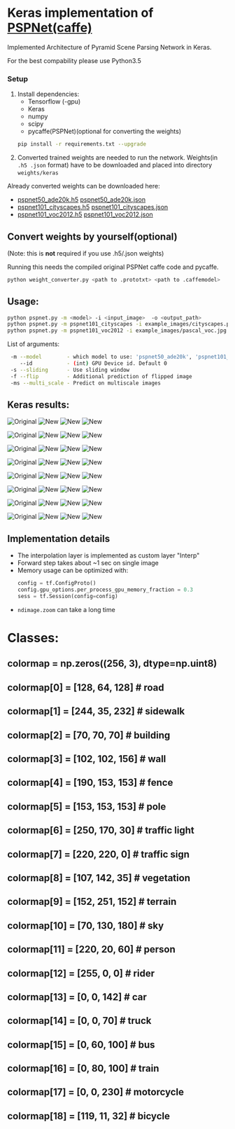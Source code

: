 # Keras implementation of [PSPNet(caffe)](https://github.com/hszhao/PSPNet)

Implemented Architecture of Pyramid Scene Parsing Network in Keras.

For the best compability please use Python3.5
### Setup
1. Install dependencies:
    * Tensorflow (-gpu)
    * Keras
    * numpy
    * scipy
    * pycaffe(PSPNet)(optional for converting the weights) 
    ```bash
    pip install -r requirements.txt --upgrade
    ```
2. Converted trained weights are needed to run the network.
Weights(in ```.h5 .json``` format) have to be downloaded and placed into directory ``` weights/keras ```


Already converted weights can be downloaded here:

 * [pspnet50_ade20k.h5](https://www.dropbox.com/s/0uxn14y26jcui4v/pspnet50_ade20k.h5?dl=1)
[pspnet50_ade20k.json](https://www.dropbox.com/s/v41lvku2lx7lh6m/pspnet50_ade20k.json?dl=1)
 * [pspnet101_cityscapes.h5](https://www.dropbox.com/s/c17g94n946tpalb/pspnet101_cityscapes.h5?dl=1)
[pspnet101_cityscapes.json](https://www.dropbox.com/s/fswowe8e3o14tdm/pspnet101_cityscapes.json?dl=1)
 * [pspnet101_voc2012.h5](https://www.dropbox.com/s/uvqj2cjo4b9c5wg/pspnet101_voc2012.h5?dl=1)
[pspnet101_voc2012.json](https://www.dropbox.com/s/rr5taqu19f5fuzy/pspnet101_voc2012.json?dl=1)

## Convert weights by yourself(optional)
(Note: this is **not** required if you use .h5/.json weights)

Running this needs the compiled original PSPNet caffe code and pycaffe.

```bash
python weight_converter.py <path to .prototxt> <path to .caffemodel>
```

## Usage:

```bash
python pspnet.py -m <model> -i <input_image>  -o <output_path>
python pspnet.py -m pspnet101_cityscapes -i example_images/cityscapes.png -o example_results/cityscapes.jpg
python pspnet.py -m pspnet101_voc2012 -i example_images/pascal_voc.jpg -o example_results/pascal_voc.jpg
```
List of arguments:
```bash
 -m --model        - which model to use: 'pspnet50_ade20k', 'pspnet101_cityscapes', 'pspnet101_voc2012'
    --id           - (int) GPU Device id. Default 0
 -s --sliding      - Use sliding window
 -f --flip         - Additional prediction of flipped image
 -ms --multi_scale - Predict on multiscale images
```
## Keras results:
![Original](example_images/Tree_ID_161639.png)
![New](example_results/Tree_ID_161639_seg.jpg)
![New](example_results/Tree_ID_161639_seg_blended.jpg)
![New](example_results/Tree_ID_161639_probs.jpg)

![Original](example_images/Tree_ID_161640.png)
![New](example_results/Tree_ID_161640_seg.jpg)
![New](example_results/Tree_ID_161640_seg_blended.jpg)
![New](example_results/Tree_ID_161640_probs.jpg)

![Original](example_images/Tree_ID_163639.png)
![New](example_results/Tree_ID_163639_seg.jpg)
![New](example_results/Tree_ID_163639_seg_blended.jpg)
![New](example_results/Tree_ID_163639_probs.jpg)

![Original](example_images/Tree_ID_164659.png)
![New](example_results/Tree_ID_164659_seg.jpg)
![New](example_results/Tree_ID_164659_seg_blended.jpg)
![New](example_results/Tree_ID_164659_probs.jpg)

![Original](example_images/Tree_ID_164660.png)
![New](example_results/Tree_ID_164660_seg.jpg)
![New](example_results/Tree_ID_164660_seg_blended.jpg)
![New](example_results/Tree_ID_164660_probs.jpg)


![Original](example_images/ade20k.jpg)
![New](example_results/ade20k_seg.jpg)
![New](example_results/ade20k_seg_blended.jpg)
![New](example_results/ade20k_probs.jpg)

![Original](example_images/cityscapes.png)
![New](example_results/cityscapes_seg.jpg)
![New](example_results/cityscapes_seg_blended.jpg)
![New](example_results/cityscapes_probs.jpg)

![Original](example_images/pascal_voc.jpg)
![New](example_results/pascal_voc_seg.jpg)
![New](example_results/pascal_voc_seg_blended.jpg)
![New](example_results/pascal_voc_probs.jpg)


## Implementation details
* The interpolation layer is implemented as custom layer "Interp"
* Forward step takes about ~1 sec on single image
* Memory usage can be optimized with:
    ```python
    config = tf.ConfigProto()
    config.gpu_options.per_process_gpu_memory_fraction = 0.3 
    sess = tf.Session(config=config)
    ```
* ```ndimage.zoom``` can take a long time




# Classes:
##     colormap = np.zeros((256, 3), dtype=np.uint8)
##     colormap[0] = [128, 64, 128] # road
##     colormap[1] = [244, 35, 232] # sidewalk
##     colormap[2] = [70, 70, 70] # building
##     colormap[3] = [102, 102, 156] # wall
##     colormap[4] = [190, 153, 153] # fence
##     colormap[5] = [153, 153, 153] # pole
##     colormap[6] = [250, 170, 30] # traffic light
##     colormap[7] = [220, 220, 0] # traffic sign
##     colormap[8] = [107, 142, 35] # vegetation
##     colormap[9] = [152, 251, 152] # terrain
##     colormap[10] = [70, 130, 180] # sky
##     colormap[11] = [220, 20, 60] # person
##     colormap[12] = [255, 0, 0] # rider
##     colormap[13] = [0, 0, 142] # car
##     colormap[14] = [0, 0, 70] # truck
##     colormap[15] = [0, 60, 100] # bus
##     colormap[16] = [0, 80, 100] # train
##     colormap[17] = [0, 0, 230] # motorcycle
##     colormap[18] = [119, 11, 32] # bicycle
#

